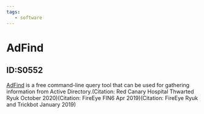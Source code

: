```yaml
---
tags:
   - software
---
```

# AdFind
## ID:S0552
[AdFind](software/S0552) is a free command-line query tool that can be used for gathering information from Active Directory.(Citation: Red Canary Hospital Thwarted Ryuk October 2020)(Citation: FireEye FIN6 Apr 2019)(Citation: FireEye Ryuk and Trickbot January 2019)
